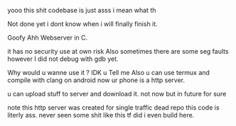 yooo this shit codebase is just asss i mean what th


Not done yet i dont know when i will finally finish it. 




Goofy Ahh 
Webserver in C. 

it has no security use at own risk
Also sometimes there are some seg faults 
however I did not debug with gdb yet.

Why would u wanne use it ? IDK u Tell me
Also u can use termux and compile with clang on android now ur phone is a http server.

u can upload stuff to server and download it.
not now but in future for sure

note this http server was created for single traffic
dead repo this code is literly ass.
never seen some shit like this tf did i even build here.
